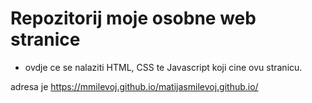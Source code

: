 # Repozitorij moje osobne web stranice

- ovdje ce se nalaziti HTML, CSS te Javascript koji cine ovu stranicu.

adresa je https://mmilevoj.github.io/matijasmilevoj.github.io/
